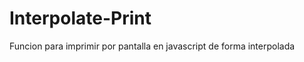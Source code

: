 Interpolate-Print
=================

Funcion para imprimir por pantalla en javascript de forma interpolada
